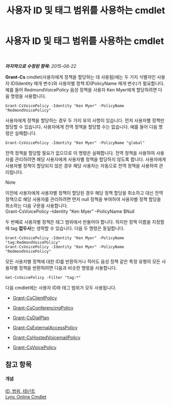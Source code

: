 ﻿---
title: 사용자 ID 및 태그 범위를 사용하는 cmdlet
TOCTitle: 사용자 ID 및 태그 범위를 사용하는 cmdlet
ms:assetid: 344a21b0-5301-4e77-853a-970bb1c11e1d
ms:mtpsurl: https://technet.microsoft.com/ko-kr/library/Dn362781(v=OCS.15)
ms:contentKeyID: 56270227
ms.date: 08/10/2015
mtps_version: v=OCS.15
ms.translationtype: HT
---

# 사용자 ID 및 태그 범위를 사용하는 cmdlet

 

_**마지막으로 수정된 항목:** 2015-06-22_

**Grant-Cs** cmdlet(사용자에게 정책을 할당하는 데 사용됨)에는 두 가지 식별자인 사용자 ID(Identity 매개 변수)와 사용자별 정책 ID(PolicyName 매개 변수)가 필요합니다. 예를 들어 RedmondVoicePolicy 음성 정책을 사용자 Ken Myer에게 할당하려면 다음 명령을 사용합니다.

    Grant-CsVoicePolicy -Identity "Ken Myer" -PolicyName "RedmondVoicePolicy"

사용자에게 정책을 할당하는 경우 두 가지 유의 사항이 있습니다. 먼저 사용자별 정책만 할당할 수 있습니다. 사용자에게 전역 정책을 할당할 수는 없습니다. 예를 들어 다음 명령은 실패합니다.

    Grant-CsVoicePolicy -Identity "Ken Myer" -PolicyName "global"

전역 정책을 할당할 필요가 없으므로 이 명령은 실패합니다. 전역 정책을 사용하여 사용자를 관리하려면 해당 사용자에게 사용자별 정책을 할당하지 않도록 합니다. 사용자에게 사용자별 정책이 할당되지 않은 경우 해당 사용자는 자동으로 전역 정책을 사용하여 관리됩니다.


> [!NOTE]
> 이전에 사용자에게 사용자별 정책이 할당된 경우 해당 정책 할당을 취소하고 대신 전역 정책으로 해당 사용자를 관리하려면 먼저 null 정책을 부여하여 사용자별 정책 할당을 취소하는 다음 구문을 사용합니다.<BR>Grant-CsVoicePolicy –Identity "Ken Myer" –PolicyName $Null



두 번째로 사용자별 정책은 태그 범위에서 만들어야 합니다. 하지만 정책 이름을 지정할 때 tag **접두사**는 생략할 수 있습니다. 다음 두 명령은 동일합니다.

    Grant-CsVoicePolicy -Identity "Ken Myer" -PolicyName "tag:RedmondVoicePolicy"
    Grant-CsVoicePolicy -Identity "Ken Myer" -PolicyName "RedmondVoicePolicy"

모든 사용자별 정책에 대한 ID를 반환하거나 적어도 음성 정책 같은 특정 유형의 모든 사용자별 정책을 반환하려면 다음과 비슷한 명령을 사용합니다.

    Get-CsVoicePolicy -Filter "tag:*"

다음 cmdlet에는 사용자 ID와 태그 범위가 모두 사용됩니다.

  - [Grant-CsClientPolicy](https://docs.microsoft.com/en-us/powershell/module/skype/Grant-CsClientPolicy)

  - [Grant-CsConferencingPolicy](https://docs.microsoft.com/en-us/powershell/module/skype/Grant-CsConferencingPolicy)

  - [Grant-CsDialPlan](https://docs.microsoft.com/en-us/powershell/module/skype/Grant-CsDialPlan)

  - [Grant-CsExternalAccessPolicy](https://docs.microsoft.com/en-us/powershell/module/skype/Grant-CsExternalAccessPolicy)

  - [Grant-CsHostedVoicemailPolicy](https://docs.microsoft.com/en-us/powershell/module/skype/Grant-CsHostedVoicemailPolicy)

  - [Grant-CsVoicePolicy](https://docs.microsoft.com/en-us/powershell/module/skype/Grant-CsVoicePolicy)

## 참고 항목

#### 개념

[ID, 범위, 테넌트](identities-scopes-and-tenants-in-skype-for-business-online.md)  
[Lync Online Cmdlet](the-skype-for-business-online-cmdlets.md)

